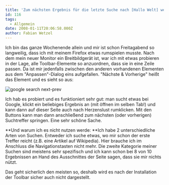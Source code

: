 ```yaml
---
title: 'Zum nächsten Ergebnis für die letzte Suche nach [Hallo Welt] wechseln'
id: 116
tags:
  - Allgemein
date: 2008-01-11T20:06:58.000Z
author: Fabian Wetzel
---
```


Ich bin das ganze Wochenende allein und mir ist schon Freitagabend so langweilig, dass ich mit meinem Firefox etwas rumspielen musste. Nach dem mein neuer Monitor ein Breitbildgerät ist, war ich mit etwas probieren in der Lage, alle Toolbar-Elemente so anzuordnen, dass sie in eine Zeile passen. Da ist mir jedenfalls zwischen den anderen vorhandenen Elementen aus dem "Anpassen"-Dialog eins aufgefallen. "Nächste &amp; Vorherige" heißt das Element und es sieht so aus:

![google search next-prev](https://az275061.vo.msecnd.net/blogmedia/2008/01/google-search-next-prev.jpg)

Ich hab es probiert und es funktioniert sehr gut: man sucht etwas bei Google, klickt ein beliebiges Ergebnis an (mit öffnen im selben Tab!) und kann dann auf dieser Seite auch nach Herzenslust rumklicken. Mit den Buttons kann man dann anschließend zum nächsten (oder vorherigen) Suchtreffer springen. Eine sehr schöne Sache.

**Und warum ich es nicht nutzen werde:
**Ich habe 2 unterschiedliche Arten von Suchen. Entweder ich suche etwas, wo mir schon der erste Treffer reicht (z.B. eine Artikel auf Wikipedia). Hier brauche ich im Anschluss die Navigationstasten nicht mehr. Die zweite Kategorie meiner Suchen sind meistens sehr spezifisch und ich kann schon bei 8 von 10 Ergebnissen an Hand des Ausschnittes der Seite sagen, dass sie mir nichts nützt.

Das geht sicherlich den meisten so, deshalb wird es nach der Installation der Toolbar sicher auch nicht dargestellt.

